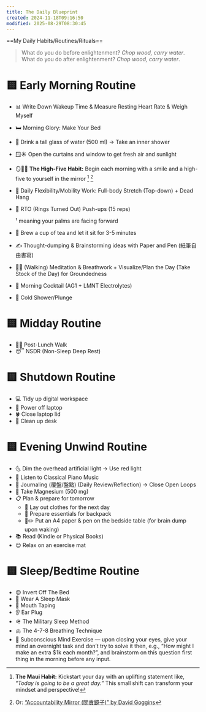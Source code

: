 ```yaml
---
title: The Daily Blueprint
created: 2024-11-18T09:16:50
modified: 2025-08-29T08:30:45
---
```


==My Daily Habits/Routines/Rituals==

> What do you do before enlightenment? _Chop wood, carry water_. What do you do after enlightenment? _Chop wood, carry water_.

# 🟨 Early Morning Routine

* 📊 Write Down Wakeup Time \& Measure Resting Heart Rate \& Weigh Myself
* 🛏 Morning Glory: Make Your Bed
* 🚰 Drink a tall glass of water (500 ml) → Take an inner shower
* 🪟☀️ Open the curtains and window to get fresh air and sunlight
* 🪞✋🏼 **The High-Five Habit:** Begin each morning with a smile and a high-five to yourself in the mirror [^1] [^2]
* 🤸 Daily Flexibility/Mobility Work: Full-body Stretch (Top-down) + Dead Hang
* 💪 RTO (Rings Turned Out) Push-ups (15 reps)

	¹ meaning your palms are facing forward

* 🍵 Brew a cup of tea and let it sit for 3-5 minutes
* ✍ Thought-dumping \& Brainstorming ideas with Paper and Pen (紙筆⾃由書寫)
* 🧘🚶 (Walking) Meditation \& Breathwork + Visualize/Plan the Day (Take Stock of the Day) for Groundedness
* 🍹 Morning Cocktail (AG1 + LMNT Electrolytes)
* 🚿 Cold Shower/Plunge

# 🟨 Midday Routine

* 🚶‍♂️ Post-Lunch Walk
* 😴 NSDR (Non-Sleep Deep Rest)

# 🟨 Shutdown Routine

* 💻 Tidy up digital workspace
* 🔴 Power off laptop
* 🍀 Close laptop lid
* 🧹 Clean up desk

# 🟨 Evening Unwind Routine

* 🌜 Dim the overhead artificial light → Use red light
* 🎹 Listen to Classical Piano Music
* 📝 Journaling (覆盤/盤點) (Daily Review/Reflection) → Close Open Loops
* 💊 Take Magnesium (500 mg)
* 📋 Plan \& prepare for tomorrow
	* 👕 Lay out clothes for the next day
	* 🎒 Prepare essentials for backpack
	* 📃✏️ Put an A4 paper \& pen on the bedside table (for brain dump upon waking)
* 📚 Read (Kindle or Physical Books)
* 😌 Relax on an exercise mat

# 🟨 Sleep/Bedtime Routine

* 🙃 Invert Off The Bed
* 🥽 Wear A Sleep Mask
* 👄 Mouth Taping
* 👂 Ear Plug
* 🪖 The Military Sleep Method
* 🫁 The 4-7-8 Breathing Technique
* 🧠 Subconscious Mind Exercise — upon closing your eyes, give your mind an overnight task and don’t try to solve it then, e.g., “How might I make an extra $1k each month?”, and brainstorm on this question first thing in the morning before any input.

[^1]: **The Maui Habit:** Kickstart your day with an uplifting statement like, “_Today is going to be a great day._” This small shift can transform your mindset and perspective!
[^2]: Or: [“Accountability Mirror (問責鏡子)” by David Goggins](https://www.google.com/search?q=accountability+mirror+david+goggins)
